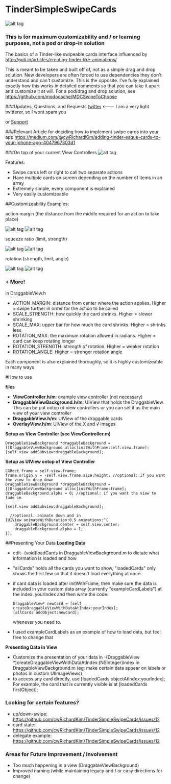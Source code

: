 TinderSimpleSwipeCards
======================
![alt tag](https://cloud.githubusercontent.com/assets/17247515/19559125/90227b7a-96ce-11e6-8b9a-04ffc2fe2e7e.png)

### This is for maximum customizability and / or learning purposes, not a pod or drop-in solution

The basics of a Tinder-like swipeable cards interface influenced by http://guti.in/articles/creating-tinder-like-animations/

This is meant to be taken and built off of, not as a simple drag and drop solution.  New developers are often forced to use dependencies they don't understand and can't customize.  This is the opposite.  I've fully explained exactly how this works in detailed comments so that you can take it apart and customize it at will.  For a pod/drag and drop solution, see https://github.com/modocache/MDCSwipeToChoose

###Updates, Questions, and Requests
[twitter](https://twitter.com/cwRichardKim) <--- I am a very light twitterer, so I wont spam you

or [Support](http://cwrichardkim.com)

###Relevant Article for deciding how to implement swipe cards into your app
https://medium.com/@cwRichardKim/adding-tinder-esque-cards-to-your-iphone-app-4047967303d1

###On top of your current View Controllers
![alt tag](http://imgur.com/wXPnfN2.gif)

Features:
* Swipe cards left or right to call two separate actions
* Have multiple cards on screen depending on the number of items in an array
* Extremely simple, every component is explained
* Very easily customizeable


##Customizeability Examples:

action margin (the distance from the middle required for an action to take place)

![alt tag](http://i.imgur.com/krDNpR0.gif)  ![alt tag](http://i.imgur.com/W4bIRkc.gif)

squeeze ratio (limit, strength)

![alt tag](http://i.imgur.com/3yk6aiS.gif)  ![alt tag](http://i.imgur.com/IIFVkm4.gif)

rotation (strength, limit, angle)

![alt tag](http://i.imgur.com/j1ISIq5.gif)  ![alt tag](http://i.imgur.com/PQYs4sH.gif)

### + More!


in DraggableView.h

* ACTION_MARGIN: distance from center where the action applies. Higher = swipe further in order for the action to be called
* SCALE_STRENGTH: how quickly the card shrinks. Higher = slower shrinking
* SCALE_MAX: upper bar for how much the card shrinks. Higher = shrinks less
* ROTATION_MAX: the maximum rotation allowed in radians.  Higher = card can keep rotating longer
* ROTATION_STRENGTH: strength of rotation. Higher = weaker rotation
* ROTATION_ANGLE: Higher = stronger rotation angle

Each component is also explained thoroughly, so it is highly customizeable in many ways


#How to use

__files__
* **ViewController.h/m**: example view controller (not necessary)
* **DraggableViewBackground.h/m**: UIView that holds the DraggableView.  This can be put ontop of view controllers or you can set it as the main view of your view controller
* **DraggableView.h/m**: UIView of the draggable cards
* **OverlayView.h/m**: UIView of the X and √ images

__Setup as View Controller (see ViewController.m)__
  ``` objc
  DraggableViewBackground *draggableBackground = [[DraggableViewBackground alloc]initWithFrame:self.view.frame];
  [self.view addSubview:draggableBackground];
  ```
  
__Setup as UIView ontop of View Controller__
  ``` objc
  CGRect frame = self.view.frame;
  frame.origin.y = -self.view.frame.size.height; //optional: if you want the view to drop down
  DraggableViewBackground *draggableBackground = [[DraggableViewBackground alloc]initWithFrame:frame];
  draggableBackground.alpha = 0; //optional: if you want the view to fade in
    
  [self.view addSubview:draggableBackground];
    
    //optional: animate down and in
  [UIView animateWithDuration:0.5 animations:^{
      draggableBackground.center = self.view.center;
      draggableBackground.alpha = 1;
  }];
  ```
##Presenting Your Data
__Loading Data__
* edit -(void)loadCards in DraggableViewBackground.m to dictate what information is loaded and how
* "allCards" holds all the cards you want to show, "loadedCards" only shows the first few so that it doesn't load everything at once.
* if card data is loaded after initWithFrame, then make sure the data is included in your custom data array (currently "exampleCardLabels") at the index: yourIndex and then write the code:

  ``` objc
  DraggableView* newCard = [self createDraggableViewWithDataAtIndex:yourIndex];
  [allCards addObject:newCard];
  ```
  
  whenever you need to.  
* I used exampleCardLabels as an example of how to load data, but feel free to change that

__Presenting Data in View__
* Customize the presentation of your data in -(DraggableView *)createDraggableViewWithDataAtIndex:(NSInteger)index in DraggableViewBackground.m (eg: make certain data appear on labels or photos in custom UIImageViews)
* to access any card directly, use [loadedCards objectAtIndex:yourIndex];  For example, the card that is currently visible is at [loadedCards firstObject];

### Looking for certain features?
* up/down-swipe: https://github.com/cwRichardKim/TinderSimpleSwipeCards/issues/12
* card state: https://github.com/cwRichardKim/TinderSimpleSwipeCards/issues/12
* delegate example: https://github.com/cwRichardKim/TinderSimpleSwipeCards/issues/12

### Areas for Future Improvement / Involvement
* Too much happening in a view (DraggableViewBackground)
* Improved naming (while maintaining legacy and / or easy directions for change)
